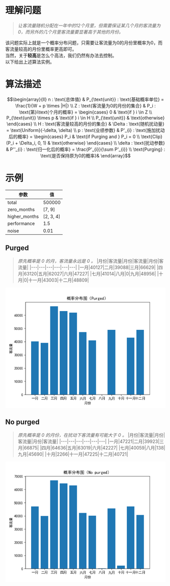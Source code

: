 # 理解问题  

> *让客流量随机分配在一年中的12个月里，但需要保证某几个月的客流量为0，而另外的几个月里客流量要显著高于其他的月份。*  

该问题实际上就是一个概率分布问题，只需要让客流量为0的月份里概率为0，而客流量较高的月份里概率更高即可。  
当然，关于**较高**是怎么个高法，我们仍然有办法去控制。  
以下给出上述算法实例。  

# 算法描述  

```math
\begin{array}{ll}
n : \text{总体值} & P_{\text{unit}} : \text{基础概率单位} = \frac{1}{W + p \times |H|} \\
Z : \text{客流量为0的月份的集合} &  P_i : \text{第}i\text{个月的概率} = \begin{cases} 
0 & \text{if } i \in Z \\
P_{\text{unit}} \times p & \text{if } i \in H \\
P_{\text{unit}} & \text{otherwise} 
\end{cases} \\
H : \text{客流量较高的月份的集合} & \Delta : \text{随机扰动量} = \text{Uniform}(-\delta, \delta) \\
p : \text{业绩参数} & P'_{i} : \text{施加扰动后的概率} = \begin{cases} 
P_i & \text{if Purging and } P_i = 0 \\
\text{Clip}(P_i + \Delta_i, 0, 1) & \text{otherwise} 
\end{cases} \\
\delta : \text{扰动参数} & P''_{i} : \text{归一化后的概率} = \frac{P'_{i}}{\sum P'_{i}} \\
\text{Purging} : \text{是否保持原为0的概率}&  
\end{array}
```

# 示例

|参数|值|
|---|---|
|total|500000|
|zero_months|[7, 9]|
|higher_months|[2, 3, 4]|
|performance|1.5|
|noise|0.01|

## Purged

> *原先概率是 0 的月，客流量永远是 0 。*
> |月份|客流量|月份|客流量|月份|客流量|
> |---|---|---|---|---|---|
> |一月|40127|二月|39088|三月|66629|
> |四月|63120|五月|62027|六月|47227|
> |七月|41014|八月|0|九月|48956|
> |十月|0|十一月|43003|十二月|48809|

![Purged](src/purged.png)

## No purged

> *原先概率是 0 的月份，在扰动下客流量有可能大于 0 。*
> |月份|客流量|月份|客流量|月份|客流量|
> |---|---|---|---|---|---|
> |一月|47221|二月|39923|三月|66875|
> |四月|64636|五月|63019|六月|42227|
> |七月|40059|八月|138|九月|45690|
> |十月|2266|十一月|47225|十二月|40721|

![No purged](src/no_purged.png)
